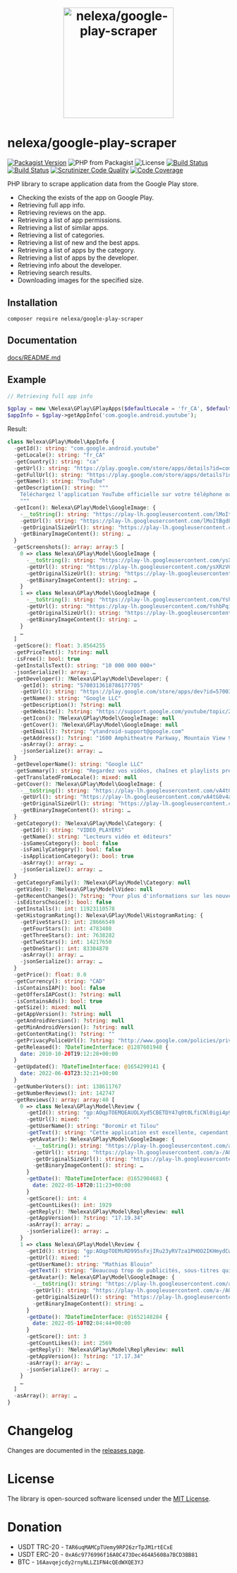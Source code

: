 <h1 align="center"><img src="logo.svg" alt="nelexa/google-play-scraper" width="250" height="250"></h1>

# nelexa/google-play-scraper

[![Packagist Version](https://img.shields.io/packagist/v/nelexa/google-play-scraper.svg?style=popout&color=aa007f)](https://packagist.org/packages/nelexa/google-play-scraper) ![PHP from Packagist](https://img.shields.io/packagist/php-v/nelexa/google-play-scraper.svg?style=popout&color=d500a0) ![License](https://img.shields.io/packagist/l/nelexa/google-play-scraper.svg?style=popout&color=ff00bf)
[![Build Status](https://github.com/Ne-Lexa/google-play-scraper/workflows/build/badge.svg)](https://github.com/Ne-Lexa/google-play-scraper/actions) [![Build Status](https://scrutinizer-ci.com/g/Ne-Lexa/google-play-scraper/badges/build.png?b=master)](https://scrutinizer-ci.com/g/Ne-Lexa/google-play-scraper/build-status/master) [![Scrutinizer Code Quality](https://scrutinizer-ci.com/g/Ne-Lexa/google-play-scraper/badges/quality-score.png?b=master)](https://scrutinizer-ci.com/g/Ne-Lexa/google-play-scraper/?branch=master) [![Code Coverage](https://scrutinizer-ci.com/g/Ne-Lexa/google-play-scraper/badges/coverage.png?b=master)](https://scrutinizer-ci.com/g/Ne-Lexa/google-play-scraper/?branch=master)

PHP library to scrape application data from the Google Play store.

- Checking the exists of the app on Google Play.
- Retrieving full app info.
- Retrieving reviews on the app.
- Retrieving a list of app permissions.
- Retrieving a list of similar apps.
- Retrieving a list of categories.
- Retrieving a list of new and the best apps.
- Retrieving a list of apps by the category.
- Retrieving a list of apps by the developer.
- Retrieving info about the developer.
- Retrieving search results.
- Downloading images for the specified size.

## Installation
```shell
composer require nelexa/google-play-scraper
```

## Documentation
[docs/README.md](https://github.com/Ne-Lexa/google-play-scraper/tree/master/docs/README.md)

## Example
```php
// Retrieving full app info

$gplay = new \Nelexa\GPlay\GPlayApps($defaultLocale = 'fr_CA', $defaultCountry = 'ca');
$appInfo = $gplay->getAppInfo('com.google.android.youtube');
```
Result:
```php
class Nelexa\GPlay\Model\AppInfo {
  -getId(): string: "com.google.android.youtube"
  -getLocale(): string: "fr_CA"
  -getCountry(): string: "ca"
  -getUrl(): string: "https://play.google.com/store/apps/details?id=com.google.android.youtube"
  -getFullUrl(): string: "https://play.google.com/store/apps/details?id=com.google.android.youtube&hl=fr_CA&gl=ca"
  -getName(): string: "YouTube"
  -getDescription(): string: """
    Téléchargez l'application YouTube officielle sur votre téléphone ou tablette Android. Découvrez les contenus regardés partout dans le monde : des clip…
    """
  -getIcon(): Nelexa\GPlay\Model\GoogleImage: {
    -__toString(): string: "https://play-lh.googleusercontent.com/lMoItBgdPPVDJsNOVtP26EKHePkwBg-PkuY9NOrc-fumRtTFP4XhpUNk_22syN4Datc"
    -getUrl(): string: "https://play-lh.googleusercontent.com/lMoItBgdPPVDJsNOVtP26EKHePkwBg-PkuY9NOrc-fumRtTFP4XhpUNk_22syN4Datc"
    -getOriginalSizeUrl(): string: "https://play-lh.googleusercontent.com/lMoItBgdPPVDJsNOVtP26EKHePkwBg-PkuY9NOrc-fumRtTFP4XhpUNk_22syN4Datc=s0"
    -getBinaryImageContent(): string: …
  }
  -getScreenshots(): array: array:5 [
    0 => class Nelexa\GPlay\Model\GoogleImage {
      -__toString(): string: "https://play-lh.googleusercontent.com/ysXRzV6uIprDW4_cTODTc3RICYKV57YAzNv7zHeAYpwJpe2lC6Wdx-GuCoSgzCCDwuc"
      -getUrl(): string: "https://play-lh.googleusercontent.com/ysXRzV6uIprDW4_cTODTc3RICYKV57YAzNv7zHeAYpwJpe2lC6Wdx-GuCoSgzCCDwuc"
      -getOriginalSizeUrl(): string: "https://play-lh.googleusercontent.com/ysXRzV6uIprDW4_cTODTc3RICYKV57YAzNv7zHeAYpwJpe2lC6Wdx-GuCoSgzCCDwuc=s0"
      -getBinaryImageContent(): string: …
    }
    1 => class Nelexa\GPlay\Model\GoogleImage {
      -__toString(): string: "https://play-lh.googleusercontent.com/YshbPqiMzsf-UJbTlLhgOXriJw2X_A0HIZ7AX1kfuyk1IkfWjHmTWmYMG0t9pJW3yqU"
      -getUrl(): string: "https://play-lh.googleusercontent.com/YshbPqiMzsf-UJbTlLhgOXriJw2X_A0HIZ7AX1kfuyk1IkfWjHmTWmYMG0t9pJW3yqU"
      -getOriginalSizeUrl(): string: "https://play-lh.googleusercontent.com/YshbPqiMzsf-UJbTlLhgOXriJw2X_A0HIZ7AX1kfuyk1IkfWjHmTWmYMG0t9pJW3yqU=s0"
      -getBinaryImageContent(): string: …
    }
    …
  ]
  -getScore(): float: 3.8564255
  -getPriceText(): ?string: null
  -isFree(): bool: true
  -getInstallsText(): string: "10 000 000 000+"
  -jsonSerialize(): array: …
  -getDeveloper(): ?Nelexa\GPlay\Model\Developer: {
    -getId(): string: "5700313618786177705"
    -getUrl(): string: "https://play.google.com/store/apps/dev?id=5700313618786177705"
    -getName(): string: "Google LLC"
    -getDescription(): ?string: null
    -getWebsite(): ?string: "https://support.google.com/youtube/topic/2422554?rd=1"
    -getIcon(): ?Nelexa\GPlay\Model\GoogleImage: null
    -getCover(): ?Nelexa\GPlay\Model\GoogleImage: null
    -getEmail(): ?string: "ytandroid-support@google.com"
    -getAddress(): ?string: "1600 Amphitheatre Parkway, Mountain View 94043"
    -asArray(): array: …
    -jsonSerialize(): array: …
  }
  -getDeveloperName(): string: "Google LLC"
  -getSummary(): string: "Regardez vos vidéos, chaînes et playlists préférées où que vous soyez."
  -getTranslatedFromLocale(): mixed: null
  -getCover(): ?Nelexa\GPlay\Model\GoogleImage: {
    -__toString(): string: "https://play-lh.googleusercontent.com/vA4tG0v4aasE7oIvRIvTkOYTwom07DfqHdUPr6k7jmrDwy_qA_SonqZkw6KX0OXKAdk"
    -getUrl(): string: "https://play-lh.googleusercontent.com/vA4tG0v4aasE7oIvRIvTkOYTwom07DfqHdUPr6k7jmrDwy_qA_SonqZkw6KX0OXKAdk"
    -getOriginalSizeUrl(): string: "https://play-lh.googleusercontent.com/vA4tG0v4aasE7oIvRIvTkOYTwom07DfqHdUPr6k7jmrDwy_qA_SonqZkw6KX0OXKAdk=s0"
    -getBinaryImageContent(): string: …
  }
  -getCategory(): ?Nelexa\GPlay\Model\Category: {
    -getId(): string: "VIDEO_PLAYERS"
    -getName(): string: "Lecteurs vidéo et éditeurs"
    -isGamesCategory(): bool: false
    -isFamilyCategory(): bool: false
    -isApplicationCategory(): bool: true
    -asArray(): array: …
    -jsonSerialize(): array: …
  }
  -getCategoryFamily(): ?Nelexa\GPlay\Model\Category: null
  -getVideo(): ?Nelexa\GPlay\Model\Video: null
  -getRecentChanges(): ?string: "Pour plus d'informations sur les nouvelles fonctionnalités et leur utilisation, consultez la documentation et les notifications intégrées au produit."
  -isEditorsChoice(): bool: false
  -getInstalls(): int: 11923110578
  -getHistogramRating(): Nelexa\GPlay\Model\HistogramRating: {
    -getFiveStars(): int: 28666549
    -getFourStars(): int: 4783408
    -getThreeStars(): int: 7638282
    -getTwoStars(): int: 14217650
    -getOneStar(): int: 83304870
    -asArray(): array: …
    -jsonSerialize(): array: …
  }
  -getPrice(): float: 0.0
  -getCurrency(): string: "CAD"
  -isContainsIAP(): bool: false
  -getOffersIAPCost(): ?string: null
  -isContainsAds(): bool: true
  -getSize(): mixed: null
  -getAppVersion(): ?string: null
  -getAndroidVersion(): ?string: null
  -getMinAndroidVersion(): ?string: null
  -getContentRating(): ?string: ""
  -getPrivacyPoliceUrl(): ?string: "http://www.google.com/policies/privacy"
  -getReleased(): ?DateTimeInterface: @1287601948 {
    date: 2010-10-20T19:12:28+00:00
  }
  -getUpdated(): ?DateTimeInterface: @1654299141 {
    date: 2022-06-03T23:32:21+00:00
  }
  -getNumberVoters(): int: 138611767
  -getNumberReviews(): int: 142747
  -getReviews(): array: array:40 [
    0 => class Nelexa\GPlay\Model\Review {
      -getId(): string: "gp:AOqpTOEMQEAUOLXyd5CBETDY47q0t0LfiCNl0igi4p9DscGE10LQedLKFr6WPPvGFbQ4rTqKu_vR9bf1k2Dl6g"
      -getUrl(): mixed: ""
      -getUserName(): string: "Boromir et Tilou"
      -getText(): string: "Cette application est excellente, cependant il y a quelque problématique niveau pub! Par exemple : il arrive des fois que je regarde une vidéo qui dur…"
      -getAvatar(): Nelexa\GPlay\Model\GoogleImage: {
        -__toString(): string: "https://play-lh.googleusercontent.com/a-/AOh14GiEuZYl4opeaRXLTVlEPX09UT7O1pu28Xibw2YO=s64"
        -getUrl(): string: "https://play-lh.googleusercontent.com/a-/AOh14GiEuZYl4opeaRXLTVlEPX09UT7O1pu28Xibw2YO=s64"
        -getOriginalSizeUrl(): string: "https://play-lh.googleusercontent.com/a-/AOh14GiEuZYl4opeaRXLTVlEPX09UT7O1pu28Xibw2YO=s0"
        -getBinaryImageContent(): string: …
      }
      -getDate(): ?DateTimeInterface: @1652904683 {
        date: 2022-05-18T20:11:23+00:00
      }
      -getScore(): int: 4
      -getCountLikes(): int: 1929
      -getReply(): ?Nelexa\GPlay\Model\ReplyReview: null
      -getAppVersion(): ?string: "17.19.34"
      -asArray(): array: …
      -jsonSerialize(): array: …
    }
    1 => class Nelexa\GPlay\Model\Review {
      -getId(): string: "gp:AOqpTOEMsRD995sFxjIRu23yRV7za1PH0O2IKHmydCwK9CyQuf4IhL6WNyMsS7ZoEFcdTSI6-akTQAoHGQmzXQ"
      -getUrl(): mixed: ""
      -getUserName(): string: "Mathias Blouin"
      -getText(): string: "Beaucoup trop de publicités, sous-titres qui se mettent tout seul, la résolution n'est JAMAIS sur la plus haute et c'est assez long à changer, des foi…"
      -getAvatar(): Nelexa\GPlay\Model\GoogleImage: {
        -__toString(): string: "https://play-lh.googleusercontent.com/a-/AOh14GiIFpEtppYtvFbeki1HKoLOHfLOuDfPFOtuvoBFew=s64"
        -getUrl(): string: "https://play-lh.googleusercontent.com/a-/AOh14GiIFpEtppYtvFbeki1HKoLOHfLOuDfPFOtuvoBFew=s64"
        -getOriginalSizeUrl(): string: "https://play-lh.googleusercontent.com/a-/AOh14GiIFpEtppYtvFbeki1HKoLOHfLOuDfPFOtuvoBFew=s0"
        -getBinaryImageContent(): string: …
      }
      -getDate(): ?DateTimeInterface: @1652148284 {
        date: 2022-05-10T02:04:44+00:00
      }
      -getScore(): int: 3
      -getCountLikes(): int: 2569
      -getReply(): ?Nelexa\GPlay\Model\ReplyReview: null
      -getAppVersion(): ?string: "17.17.34"
      -asArray(): array: …
      -jsonSerialize(): array: …
    }
    …
  ]
  -asArray(): array: …
}
```

# Changelog

Changes are documented in the [releases page](https://github.com/Ne-Lexa/google-play-scraper/releases).

# License

The library is open-sourced software licensed under the [MIT License](https://github.com/Ne-Lexa/google-play-scraper/blob/master/LICENSE).

# Donation
* USDT TRC-20 - `TAR6uqMAMCpTUemy9RP26zrTpJM1rtECxE`
* USDT ERC-20 - `0xA6c9776996f16A0C473Dec464A5608a7BCD3BB81`
* BTC - `16Aavqejcdy2rnyNLLZ1FN4cQEdWXQE3YJ`
